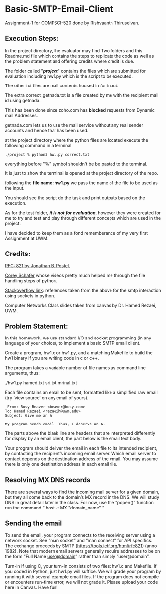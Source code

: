 # Basic-SMTP-Email-Client
Assignment-1 for COMPSCI-520 done by Rishvaanth Thiruselvan.

## **Execution Steps**:

In the project directory, the evaluator may find Two folders and this Readme.md file which contains the steps to replicate the code as well as the problem statement and offering credits where credit is due.

The folder called "**_project_**" contains the files which are submitted for evaluation including hw1.py which is the script to be executed.

The other txt files are mail contents housed in for input.

The extra correct_getnada.txt is a file created by me with the recipient mail id using getnada.

This has been done since zoho.com has **blocked** requests from Dynamic mail Addresses.

getnada.com lets us to use the mail service without any real sender accounts and hence that has been used.

at the project directory where the python files are located execute the following command in a terminal

``./project % python3 hw1.py correct.txt ``

everything before "%" symbol shouldn't be be pasted to the terminal. 

It is just to show the terminal is opened at the project directory of the repo.

following the **file name: hw1.py** we pass the name of the file to be used as the input.

You should see the script do the task and print outputs based on the execution.

As for the test folder, **_it is not for evaluation_**, however they were created for me to try and test and play through different concepts which are used in the project.

I have decided to keep them as a fond rememberance of my very first Assignment at UWM.




## **Credits:** 

[RFC: 821 by Jonathan B. Postel.](https://www.rfc-editor.org/rfc/rfc821)

[Corey Schafer](https://www.youtube.com/c/Coreyms) whose videos pretty much helped me through the file handling steps of python.

[Stackoverflow link]( https://stackoverflow.com/questions/33397024/mail-client-in-python-using-sockets-onlyno-smtplib):
 references taken from the above for the smtp interaction using sockets in python.

Computer Networks Class slides taken from canvas by Dr. Hamed Rezaei, UWM.



## Problem Statement: 	

In this homework, we use standard I/O and socket programming (in any language of your choice), to implement a basic SMTP email client.

Create a program, hw1.c or hw1.py, and a matching Makefile to build the hw1 binary if you are writing code in c or c++.

The program takes a variable number of file names as command line arguments, thus:

./hw1.py hamed.txt sri.txt mrinal.txt

Each file contains an email to be sent, formatted like a simplified raw email (try ‘view source’ on any email of yours).


` From: Busy Beaver <beaver@busy.com>`<br />
`To: Hamed Rezaei <rezaeih@uwm.edu>`<br />
`Subject: Give me an A`

`My program sends email. Thus, I deserve an A.`

The parts above the blank line are headers that are interpreted differently for display by an email client, the part below is the email text body.

Your program should deliver the email in each file to its intended recipient, by contacting the recipient’s incoming email server. Which email server to contact depends on the destination address of the email. You may assume there is only one destination address in each email file.

## **Resolving MX DNS records**

There are several ways to find the incoming mail server for a given domain, but they all come back to the domain’s MX record in the DNS. We will study DNS in great detail later in the class. For now, use the “popen()” function run the command “ host -t MX "domain_name" ”.

## **Sending the email**

To send the email, your program connects to the receiving server using a network socket. See “man socket” and “man connect” for API specifics. The exchange proceeds by SMTP (https://tools.ietf.org/html/rfc821) (anno 1982). Note that modern email servers generally require addresses to be on the form “Full Name <user@domain>” rather than simply “user@domain”.

Turn-in
If using C, your turn-in consists of two files: hw1.c and Makefile. If you coded in Python, just hw1.py will suffice. We will grade your program by running it with several example email files. If the program does not compile or encounters run-time error, we will not grade it. Please upload your code here in Canvas. Have fun!

